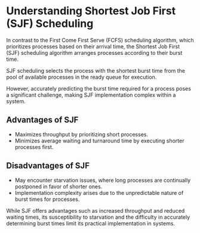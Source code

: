 # Understanding Shortest Job First (SJF) Scheduling

In contrast to the First Come First Serve (FCFS) scheduling algorithm, which prioritizes processes based on their arrival time, the Shortest Job First (SJF) scheduling algorithm arranges processes according to their burst time.

SJF scheduling selects the process with the shortest burst time from the pool of available processes in the ready queue for execution.

However, accurately predicting the burst time required for a process poses a significant challenge, making SJF implementation complex within a system.

## Advantages of SJF

- Maximizes throughput by prioritizing short processes.
- Minimizes average waiting and turnaround time by executing shorter processes first.

## Disadvantages of SJF

- May encounter starvation issues, where long processes are continually postponed in favor of shorter ones.
- Implementation complexity arises due to the unpredictable nature of burst times for processes.

While SJF offers advantages such as increased throughput and reduced waiting times, its susceptibility to starvation and the difficulty in accurately determining burst times limit its practical implementation in systems.
